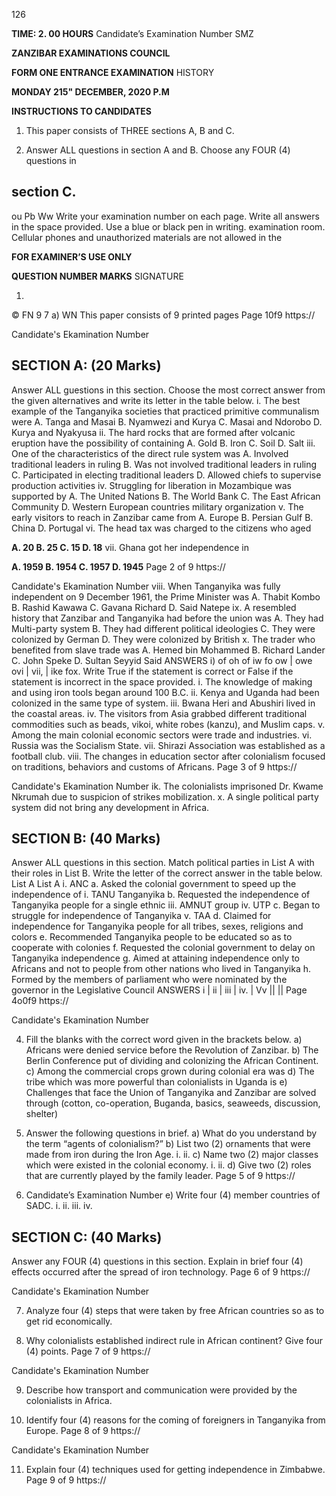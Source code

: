 126

**TIME: 2. 00 HOURS**
Candidate’s Examination Number
SMZ

**ZANZIBAR EXAMINATIONS COUNCIL**

**FORM ONE ENTRANCE EXAMINATION**
HISTORY

**MONDAY 215" DECEMBER, 2020 P.M**

**INSTRUCTIONS TO CANDIDATES**

1. This paper consists of THREE sections A, B and C.

2. Answer ALL questions in section A and B. Choose any FOUR (4) questions in

## section C.
ou Pb Ww
Write your examination number on each page.
Write all answers in the space provided.
Use a blue or black pen in writing.
examination room.
Cellular phones and unauthorized materials are not allowed in the

**FOR EXAMINER’S USE ONLY**

**QUESTION NUMBER MARKS**
SIGNATURE

1. 
© FN 9 7 a) WN
This paper consists of 9 printed pages
Page 10f9
https://

Candidate's Ekamination Number

## SECTION A: (20 Marks)
Answer ALL guestions in this section.
Choose the most correct answer from the given alternatives and write its letter in the table below.
i. The best example of the Tanganyika societies that practiced primitive communalism were
A. Tanga and Masai B. Nyamwezi and Kurya
C. Masai and Ndorobo D. Kurya and Nyakyusa ii. The hard rocks that are formed after volcanic eruption have the possibility of containing
A. Gold B. Iron C. Soil D. Salt iii. One of the characteristics of the direct rule system was
A. Involved traditional leaders in ruling
B. Was not involved traditional leaders in ruling
C. Participated in electing traditional leaders
D. Allowed chiefs to supervise production activities iv. Struggling for liberation in Mozambique was supported by
A. The United Nations
B. The World Bank
C. The East African Community
D. Western European countries military organization v. The early visitors to reach in Zanzibar came from
A. Europe B. Persian Gulf
B. China D. Portugal vi. The head tax was charged to the citizens who aged

**A. 20 B. 25 C. 15 D. 18**
vii. Ghana got her independence in

**A. 1959 B. 1954 C. 1957 D. 1945**
Page 2 of 9
https://

Candidate's Ekamination Number viii. When Tanganyika was fully independent on 9 December 1961, the Prime Minister was
A. Thabit Kombo B. Rashid Kawawa
C. Gavana Richard D. Said Natepe ix. A resembled history that Zanzibar and Tanganyika had before the union was
A. They had Multi-party system
B. They had different political ideologies
C. They were colonized by German
D. They were colonized by British x. The trader who benefited from slave trade was
A. Hemed bin Mohammed B. Richard Lander
C. John Speke D. Sultan Seyyid Said
ANSWERS
i) of oh of iw fo ow | owe ovi | vii, | ike fox.
Write True if the statement is correct or False if the statement is incorrect in the space provided.
i. The knowledge of making and using iron tools began around
100 B.C.
ii. Kenya and Uganda had been colonized in the same type of system.
iii. Bwana Heri and Abushiri lived in the coastal areas.
iv. The visitors from Asia grabbed different traditional commodities such as beads, vikoi, white robes (kanzu), and Muslim caps.
v. Among the main colonial economic sectors were trade and industries.
vi. Russia was the Socialism State.
vii. Shirazi Association was established as a football club.
viii. The changes in education sector after colonialism focused on traditions, behaviors and customs of Africans.
Page 3 of 9
https://

Candidate's Ekamination Number ik. The colonialists imprisoned Dr. Kwame Nkrumah due to suspicion of strikes mobilization.
x. A single political party system did not bring any development in Africa.

## SECTION B: (40 Marks)
Answer ALL questions in this section.
Match political parties in List A with their roles in List B. Write the letter of the correct answer in the table below.
List A List A
i. ANC a. Asked the colonial government to speed up the independence of i. TANU Tanganyika b. Requested the independence of Tanganyika people for a single ethnic iii. AMNUT group iv. UTP c. Began to struggle for independence of Tanganyika v. TAA d. Claimed for independence for Tanganyika people for all tribes, sexes,
religions and colors e. Recommended Tanganyika people to be educated so as to cooperate with colonies f. Requested the colonial government to delay on Tanganyika independence g. Aimed at attaining independence only to Africans and not to people from other nations who lived in Tanganyika h. Formed by the members of parliament who were nominated by the governor in the Legislative Council
ANSWERS
i | ii | iii | iv. | Vv
|| ||
Page 4o0f9
https://

Candidate's Ekamination Number

4. Fill the blanks with the correct word given in the brackets below.
a) Africans were denied service before the Revolution of
Zanzibar.
b) The Berlin Conference put of dividing and colonizing the African Continent.
c) Among the commercial crops grown during colonial era was d) The tribe which was more powerful than colonialists in Uganda is e) Challenges that face the Union of Tanganyika and Zanzibar are solved through
(cotton, co-operation, Buganda, basics, seaweeds, discussion, shelter)

5. Answer the following questions in brief.
a) What do you understand by the term “agents of colonialism?”
b) List two (2) ornaments that were made from iron during the Iron Age.
i.
ii.
c) Name two (2) major classes which were existed in the colonial economy.
i.
ii.
d) Give two (2) roles that are currently played by the family leader.
Page 5 of 9
https://

6. Candidate’s Examination Number e) Write four (4) member countries of SADC.
i.
ii.
iii.
iv.

## SECTION C: (40 Marks)
Answer any FOUR (4) questions in this section.
Explain in brief four (4) effects occurred after the spread of iron technology.
Page 6 of 9
https://

Candidate's Ekamination Number

7. Analyze four (4) steps that were taken by free African countries so as to get rid economically.

8. Why colonialists established indirect rule in African continent? Give four (4) points.
Page 7 of 9
https://

Candidate's Ekamination Number

9. Describe how transport and communication were provided by the colonialists in
Africa.

10. Identify four (4) reasons for the coming of foreigners in Tanganyika from Europe.
Page 8 of 9
https://

Candidate's Ekamination Number

11. Explain four (4) techniques used for getting independence in Zimbabwe.
Page 9 of 9
https://